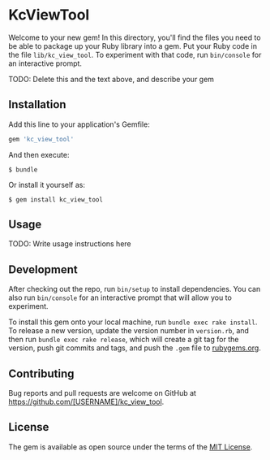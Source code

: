 # KcViewTool

Welcome to your new gem! In this directory, you'll find the files you need to be able to package up your Ruby library into a gem. Put your Ruby code in the file `lib/kc_view_tool`. To experiment with that code, run `bin/console` for an interactive prompt.

TODO: Delete this and the text above, and describe your gem

## Installation

Add this line to your application's Gemfile:

```ruby
gem 'kc_view_tool'
```

And then execute:

    $ bundle

Or install it yourself as:

    $ gem install kc_view_tool

## Usage

TODO: Write usage instructions here

## Development

After checking out the repo, run `bin/setup` to install dependencies. You can also run `bin/console` for an interactive prompt that will allow you to experiment.

To install this gem onto your local machine, run `bundle exec rake install`. To release a new version, update the version number in `version.rb`, and then run `bundle exec rake release`, which will create a git tag for the version, push git commits and tags, and push the `.gem` file to [rubygems.org](https://rubygems.org).

## Contributing

Bug reports and pull requests are welcome on GitHub at https://github.com/[USERNAME]/kc_view_tool.


## License

The gem is available as open source under the terms of the [MIT License](http://opensource.org/licenses/MIT).

